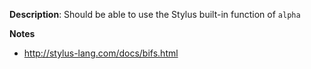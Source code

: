 __Description__: Should be able to use the Stylus built-in function of `alpha`

__Notes__

- http://stylus-lang.com/docs/bifs.html